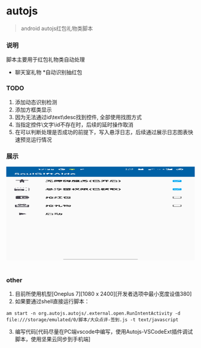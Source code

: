# autojs
> android autojs红包礼物类脚本

### 说明
脚本主要用于红包礼物类自动处理

* 聊天室礼物
*自动识别抽红包



### TODO
1. 添加动态识别检测
2. 添加方框类显示
3. 因为无法通过id\text\desc找到控件, 全部使用找图方式
4. 当指定控件\文字\id不存在时，后续的延时操作取消
5. 在可以判断处理是否成功的前提下，写入悬浮日志，后续通过展示日志图表快速预览运行情况



### 展示
<div align=center><img height="250" width="550" src="https://github.com/Lirubn/SoulGiftAide/blob/main/Main.jpg"/></div>
<br>




### other
1. 目前所使用机型[Oneplus 7][1080 x 2400][开发者选项中最小宽度设值380]
2. 如果要通过shell直接运行脚本：
```
am start -n org.autojs.autojs/.external.open.RunIntentActivity -d file:///storage/emulated/0/脚本/大众点评-签到.js -t text/javascript
```
3. 编写代码[代码尽量在PC端vscode中编写，使用Autojs-VSCodeExt插件调试脚本，使用坚果云同步到手机端]
